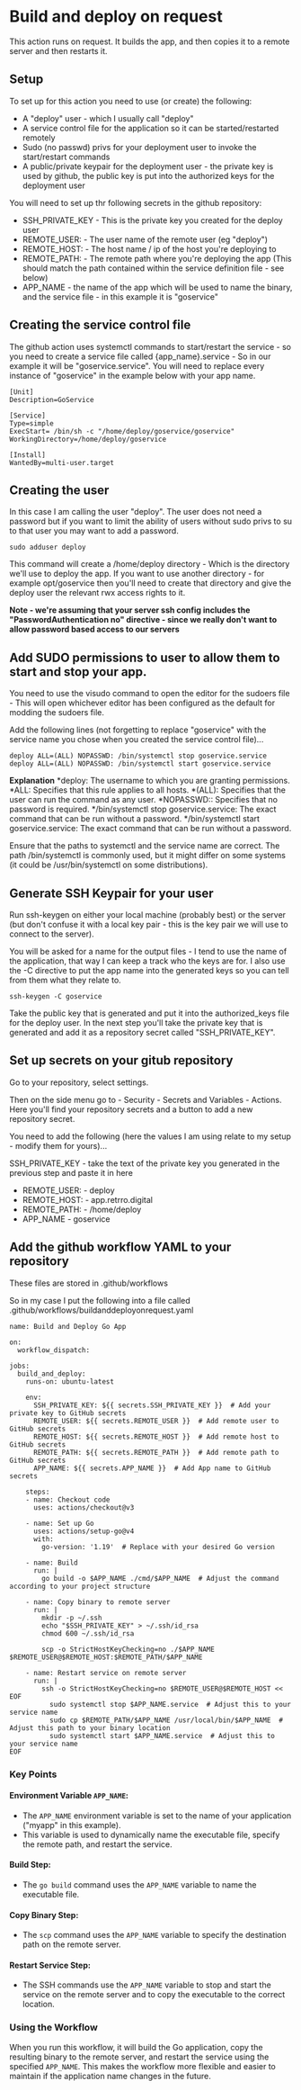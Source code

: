 # Build and deploy on request
This action runs on request. It builds the app, and then copies it to a remote server and then restarts it.

## Setup
To set up for this action you need to use (or create) the following:

- A "deploy" user - which I usually call "deploy"
- A service control file for the application so it can be started/restarted remotely
- Sudo (no passwd) privs for your deployment user to invoke the start/restart commands
- A public/private keypair for the deployment user - the private key is used by github, the public key is put into the authorized keys for the deployment user

You will need to set up thr following secrets in the github repository:
- SSH_PRIVATE_KEY -  This is the private key you created for the deploy user
- REMOTE_USER: - The user name of the remote user (eg "deploy")
- REMOTE_HOST: - The host name / ip of the host you're deploying to
- REMOTE_PATH: - The remote path where you're deploying the app (This should match the path contained within the service definition file - see below)
- APP_NAME - the name of the app which will be used to name the binary, and the service file - in this example it is "goservice"

## Creating the service control file
The github action uses systemctl commands to start/restart the service - so you need to create a service file called {app_name}.service - So in our example it will be "goservice.service". You will need to replace every instance of "goservice" in the example below with your app name.

```
[Unit]
Description=GoService

[Service]
Type=simple
ExecStart= /bin/sh -c "/home/deploy/goservice/goservice"
WorkingDirectory=/home/deploy/goservice

[Install]
WantedBy=multi-user.target
```
## Creating the user

In  this case I am calling the user "deploy". The user does not need a password but if you want to limit the ability of users without sudo privs to su to that user you may want to add a password.

```
sudo adduser deploy
```

This command will create a /home/deploy directory - Which is the directory we'll use to deploy the app. If you want to use another directory - for example opt/goservice then you'll need to create that directory and give the deploy user the relevant rwx access rights to it.

**Note - we're assuming that your server ssh config includes the "PasswordAuthentication no" directive - since we really don't want to allow password based access to our servers**

## Add SUDO permissions to user to allow them to start and stop your app.

You need to use the visudo command to open the editor for the sudoers file - This will open whichever editor has been configured as the default for modding the sudoers file.

Add the following lines (not forgetting to replace "goservice" with the service name you chose when you created the service control file)...
```
deploy ALL=(ALL) NOPASSWD: /bin/systemctl stop goservice.service
deploy ALL=(ALL) NOPASSWD: /bin/systemctl start goservice.service

```

**Explanation**
*deploy: The username to which you are granting permissions.
*ALL: Specifies that this rule applies to all hosts.
*(ALL): Specifies that the user can run the command as any user.
*NOPASSWD:: Specifies that no password is required.
*/bin/systemctl stop goservice.service: The exact command that can be run without a password.
*/bin/systemctl start goservice.service: The exact command that can be run without a password.

Ensure that the paths to systemctl and the service name are correct. The path /bin/systemctl is commonly used, but it might differ on some systems (it could be /usr/bin/systemctl on some distributions).


## Generate SSH Keypair for your user

Run ssh-keygen on either your local machine (probably best) or the server (but don't confuse it with a local key pair - this is the key pair we will use to connect to the server).

You will be asked for a name for the output files - I tend to use the name of the application, that way I can keep a track who  the keys are for. I also use the -C directive to put the app name into  the generated keys so you can tell from them what they relate to.

```
ssh-keygen -C goservice

```

Take the public key that is generated and put it into the authorized_keys file for the deploy user. 
In the next step you'll take the private key that is generated and add it as a repository secret called "SSH_PRIVATE_KEY".

## Set up secrets on your gitub repository

Go to your repository, select settings.

 Then on the side menu go to - Security - Secrets and Variables - Actions. Here you'll find your repository secrets and a button to add a new repository secret.

 You need to add the following (here the values I am using relate to my setup - modify them for yours)...

  SSH_PRIVATE_KEY -  take the text of the private key you generated in the previous step and paste it in here
- REMOTE_USER: - deploy
- REMOTE_HOST: - app.retrro.digital
- REMOTE_PATH: - /home/deploy
- APP_NAME - goservice

## Add the github workflow YAML to your repository

These files are stored in .github/workflows

So in my case I put the following into a file called .github/workflows/buildanddeployonrequest.yaml

```
name: Build and Deploy Go App

on:
  workflow_dispatch:

jobs:
  build_and_deploy:
    runs-on: ubuntu-latest

    env:
      SSH_PRIVATE_KEY: ${{ secrets.SSH_PRIVATE_KEY }}  # Add your private key to GitHub secrets
      REMOTE_USER: ${{ secrets.REMOTE_USER }}  # Add remote user to GitHub secrets
      REMOTE_HOST: ${{ secrets.REMOTE_HOST }}  # Add remote host to GitHub secrets
      REMOTE_PATH: ${{ secrets.REMOTE_PATH }}  # Add remote path to GitHub secrets
      APP_NAME: ${{ secrets.APP_NAME }}  # Add App name to GitHub secrets

    steps:
    - name: Checkout code
      uses: actions/checkout@v3

    - name: Set up Go
      uses: actions/setup-go@v4
      with:
        go-version: '1.19'  # Replace with your desired Go version

    - name: Build
      run: |
        go build -o $APP_NAME ./cmd/$APP_NAME  # Adjust the command according to your project structure

    - name: Copy binary to remote server
      run: |
        mkdir -p ~/.ssh
        echo "$SSH_PRIVATE_KEY" > ~/.ssh/id_rsa
        chmod 600 ~/.ssh/id_rsa

        scp -o StrictHostKeyChecking=no ./$APP_NAME $REMOTE_USER@$REMOTE_HOST:$REMOTE_PATH/$APP_NAME

    - name: Restart service on remote server
      run: |
        ssh -o StrictHostKeyChecking=no $REMOTE_USER@$REMOTE_HOST << EOF
          sudo systemctl stop $APP_NAME.service  # Adjust this to your service name
          sudo cp $REMOTE_PATH/$APP_NAME /usr/local/bin/$APP_NAME  # Adjust this path to your binary location
          sudo systemctl start $APP_NAME.service  # Adjust this to your service name
EOF

```

### Key Points

#### Environment Variable `APP_NAME`:

- The `APP_NAME` environment variable is set to the name of your application ("myapp" in this example).
- This variable is used to dynamically name the executable file, specify the remote path, and restart the service.

#### Build Step:

- The `go build` command uses the `APP_NAME` variable to name the executable file.

#### Copy Binary Step:

- The `scp` command uses the `APP_NAME` variable to specify the destination path on the remote server.

#### Restart Service Step:

- The SSH commands use the `APP_NAME` variable to stop and start the service on the remote server and to copy the executable to the correct location.

### Using the Workflow

When you run this workflow, it will build the Go application, copy the resulting binary to the remote server, and restart the service using the specified `APP_NAME`. This makes the workflow more flexible and easier to maintain if the application name changes in the future.
